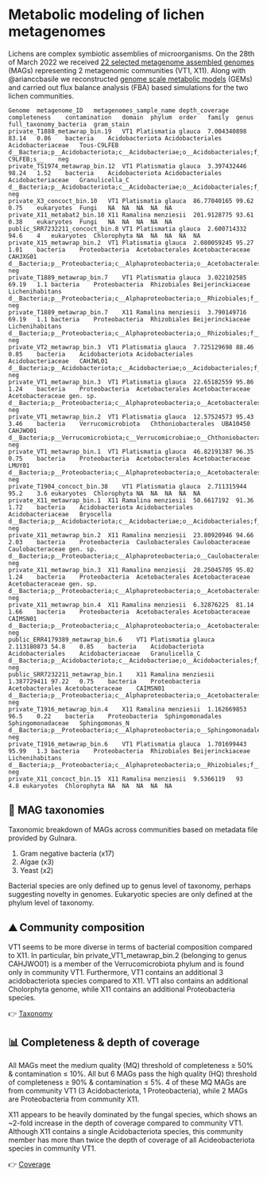 # Metabolic modeling of lichen metagenomes
Lichens are complex symbiotic assemblies of microorganisms. On the 28th of March 2022 we received [22 selected metagenome assembled genomes](https://github.com/franciscozorrilla/lichens/tree/main/data/MAGs) (MAGs) representing 2 metagenomic communities (VT1, X11). Along with @arianccbasile we reconstructed [genome scale metabolic models](https://github.com/franciscozorrilla/lichens/tree/main/data/GEMs) (GEMs) and carried out flux balance analysis (FBA) based simulations for the two lichen communities.

```
Genome	metagenome_ID	metagenomes_sample_name	depth_coverage	completeness	contamination	domain	phylum	order	family	genus	full_taxonomy_bacteria	gram_stain
private_T1888_metawrap_bin.19	VT1	Platismatia glauca	7.004340898	83.14	0.86	bacteria	Acidobacteriota	Acidobacteriales	Acidobacteriaceae	Tous-C9LFEB	d__Bacteria;p__Acidobacteriota;c__Acidobacteriae;o__Acidobacteriales;f__Acidobacteriaceae;g__Tous-C9LFEB;s__	neg
private_TS1974_metawrap_bin.12	VT1	Platismatia glauca	3.397432446	98.24	1.52	bacteria	Acidobacteriota	Acidobacteriales	Acidobacteriaceae	Granulicella_C	d__Bacteria;p__Acidobacteriota;c__Acidobacteriae;o__Acidobacteriales;f__Acidobacteriaceae;g__Granulicella_C;s__	neg
private_X3_concoct_bin.10	VT1	Platismatia glauca	86.77040165	99.62	0.75	eukaryotes	Fungi	NA	NA	NA	NA	NA
private_X11_metabat2_bin.10	X11	Ramalina menziesii	201.9128775	93.61	0.38	eukaryotes	Fungi	NA	NA	NA	NA	NA
public_SRR7232211_concoct_bin.8	VT1	Platismatia glauca	2.600714332	94.6	4	eukaryotes	Chlorophyta	NA	NA	NA	NA	NA
private_X15_metawrap_bin.2	VT1	Platismatia glauca	2.080059245	95.27	1.01	bacteria	Proteobacteria	Acetobacterales	Acetobacteraceae	CAHJXG01	d__Bacteria;p__Proteobacteria;c__Alphaproteobacteria;o__Acetobacterales;f__Acetobacteraceae;g__CAHJXG01;s__	neg
private_T1889_metawrap_bin.7	VT1	Platismatia glauca	3.022102585	69.19	1.1	bacteria	Proteobacteria	Rhizobiales	Beijerinckiaceae	Lichenihabitans	d__Bacteria;p__Proteobacteria;c__Alphaproteobacteria;o__Rhizobiales;f__Beijerinckiaceae;g__Lichenihabitans;s__	neg
private_T1889_metawrap_bin.7	X11	Ramalina menziesii	3.790149716	69.19	1.1	bacteria	Proteobacteria	Rhizobiales	Beijerinckiaceae	Lichenihabitans	d__Bacteria;p__Proteobacteria;c__Alphaproteobacteria;o__Rhizobiales;f__Beijerinckiaceae;g__Lichenihabitans;s__	neg
private_VT2_metawrap_bin.3	VT1	Platismatia glauca	7.725129698	88.46	0.85	bacteria	Acidobacteriota	Acidobacteriales	Acidobacteriaceae	CAHJWL01	d__Bacteria;p__Acidobacteriota;c__Acidobacteriae;o__Acidobacteriales;f__Acidobacteriaceae;g__CAHJWL01;s__	neg
private_VT1_metawrap_bin.3	VT1	Platismatia glauca	22.65182559	95.86	1.24	bacteria	Proteobacteria	Acetobacterales	Acetobacteraceae	Acetobacteraceae gen. sp.	d__Bacteria;p__Proteobacteria;c__Alphaproteobacteria;o__Acetobacterales;f__Acetobacteraceae;g__;s__	neg
private_VT1_metawrap_bin.2	VT1	Platismatia glauca	12.57524573	95.43	3.46	bacteria	Verrucomicrobiota	Chthoniobacterales	UBA10450	CAHJWO01	d__Bacteria;p__Verrucomicrobiota;c__Verrucomicrobiae;o__Chthoniobacterales;f__UBA10450;g__CAHJWO01;s__	neg
private_VT1_metawrap_bin.1	VT1	Platismatia glauca	46.82191387	96.35	0.75	bacteria	Proteobacteria	Acetobacterales	Acetobacteraceae	LMUY01	d__Bacteria;p__Proteobacteria;c__Alphaproteobacteria;o__Acetobacterales;f__Acetobacteraceae;g__LMUY01;s__	neg
private_T1904_concoct_bin.38	VT1	Platismatia glauca	2.711315944	95.2	3.6	eukaryotes	Chlorophyta	NA	NA	NA	NA	NA
private_X11_metawrap_bin.1	X11	Ramalina menziesii	50.6617192	91.36	1.72	bacteria	Acidobacteriota	Acidobacteriales	Acidobacteriaceae	Bryocella	d__Bacteria;p__Acidobacteriota;c__Acidobacteriae;o__Acidobacteriales;f__Acidobacteriaceae;g__Bryocella;s__	neg
private_X11_metawrap_bin.2	X11	Ramalina menziesii	23.80920946	94.66	2.03	bacteria	Proteobacteria	Caulobacterales	Caulobacteraceae	Caulobacteraceae gen. sp.	d__Bacteria;p__Proteobacteria;c__Alphaproteobacteria;o__Caulobacterales;f__Caulobacteraceae;g__;s__	neg
private_X11_metawrap_bin.3	X11	Ramalina menziesii	28.25045705	95.02	1.24	bacteria	Proteobacteria	Acetobacterales	Acetobacteraceae	Acetobacteraceae gen. sp.	d__Bacteria;p__Proteobacteria;c__Alphaproteobacteria;o__Acetobacterales;f__Acetobacteraceae;g__;s__	neg
private_X11_metawrap_bin.4	X11	Ramalina menziesii	6.32876225	81.14	1.66	bacteria	Proteobacteria	Acetobacterales	Acetobacteraceae	CAIMSN01	d__Bacteria;p__Proteobacteria;c__Alphaproteobacteria;o__Acetobacterales;f__Acetobacteraceae;g__CAIMSN01;s__	neg
public_ERR4179389_metawrap_bin.6	VT1	Platismatia glauca	2.113180873	54.8	0.85	bacteria	Acidobacteriota	Acidobacteriales	Acidobacteriaceae	Granulicella_C	d__Bacteria;p__Acidobacteriota;c__Acidobacteriae;o__Acidobacteriales;f__Acidobacteriaceae;g__Granulicella_C;s__	neg
public_SRR7232211_metawrap_bin.1	X11	Ramalina menziesii	1.387729411	97.22	0.75	bacteria	Proteobacteria	Acetobacterales	Acetobacteraceae	CAIMSN01	d__Bacteria;p__Proteobacteria;c__Alphaproteobacteria;o__Acetobacterales;f__Acetobacteraceae;g__CAIMSN01;s__	neg
private_T1916_metawrap_bin.4	X11	Ramalina menziesii	1.162669853	96.5	0.22	bacteria	Proteobacteria	Sphingomonadales	Sphingomonadaceae	Sphingomonas_N	d__Bacteria;p__Proteobacteria;c__Alphaproteobacteria;o__Sphingomonadales;f__Sphingomonadaceae;g__Sphingomonas_N;s__	neg
private_T1916_metawrap_bin.6	VT1	Platismatia glauca	1.701699443	95.99	1.3	bacteria	Proteobacteria	Rhizobiales	Beijerinckiaceae	Lichenihabitans	d__Bacteria;p__Proteobacteria;c__Alphaproteobacteria;o__Rhizobiales;f__Beijerinckiaceae;g__Lichenihabitans;s__	neg
private_X11_concoct_bin.15	X11	Ramalina menziesii	9.5366119	93	4.8	eukaryotes	Chlorophyta	NA	NA	NA	NA	NA
```

## 🧬 MAG taxonomies

Taxonomic breakdown of MAGs across communities based on metadata file provided by Gulnara.

1. Gram negative bacteria (x17)
2. Algae (x3)
3. Yeast (x2)

Bacterial species are only defined up to genus level of taxonomy, perhaps suggesting novelty in genomes. Eukaryotic species are only defined at the phylum level of taxonomy.

## ⛰️ Community composition

VT1 seems to be more diverse in terms of bacterial composition compared to X11. In particular, bin private_VT1_metawrap_bin.2 (belonging to genus CAHJWO01) is a member of the Verrucomicrobiota phylum and is found only in community VT1. Furthermore, VT1 contains an additional 3 acidobacteriota species compared to X11. VT1 also contains an additional Cholorphyta genome, while X11 contains an additional Proteobacteria species.

👉 [Taxonomy](https://github.com/franciscozorrilla/lichens/blob/main/figures/lichen_taxonomy.pdf)

## 📊 Completeness & depth of coverage

All MAGs meet the medium quality (MQ) threshold of completeness ≥ 50% & contamination ≤ 10%. All but 6 MAGs pass the high quality (HQ) threshold of completeness ≥ 90% & contamination ≤ 5%. 4 of these MQ MAGs are from community VT1 (3 Acidobacteriota, 1 Proteobacteria), while 2 MAGs are Proteobacteria from community X11.

X11 appears to be heavily dominated by the fungal species, which shows an ~2-fold increase in the depth of coverage compared to community VT1. Although X11 contains a single Acidobacteriota species, this community member has more than twice the depth of coverage of all Acideobacteriota species in community VT1.

👉 [Coverage](https://github.com/franciscozorrilla/lichens/blob/main/figures/lichen_metadata.pdf)

